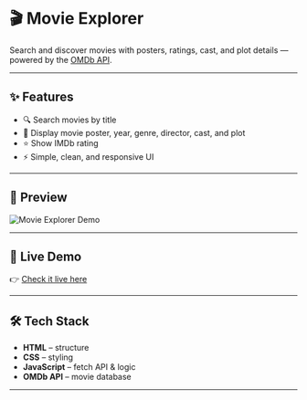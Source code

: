 # 🎬 Movie Explorer  

Search and discover movies with posters, ratings, cast, and plot details — powered by the [OMDb API](https://www.omdbapi.com/).  

---

## ✨ Features  
- 🔍 Search movies by title  
- 📸 Display movie poster, year, genre, director, cast, and plot  
- ⭐ Show IMDb rating  
- ⚡ Simple, clean, and responsive UI  

---

## 📸 Preview
![Movie Explorer Demo]()

---

## 🚀 Live Demo  
👉 [Check it live here](https://aishi1528.github.io/Movie-Explorer/)  

---

## 🛠️ Tech Stack  
- **HTML** – structure  
- **CSS** – styling  
- **JavaScript** – fetch API & logic  
- **OMDb API** – movie database  

---


